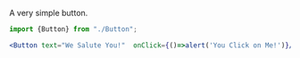 A very simple button.

```jsx
import {Button} from "./Button";

<Button text="We Salute You!"  onClick={()=>alert('You Click on Me!')}/>
```